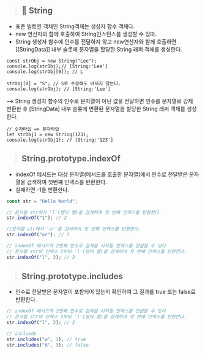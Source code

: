 > ## 🧐 String

- 표준 빌트인 객체인 String객체는 생성자 함수 객체다.
- new 연산자와 함께 호출하여 String인스턴스를 생성할 수 있따.
- String 생성자 함수에 인수를 전달하지 않고 new연산자와 함께 호출하면 [[StringData]] 내부 슬롯에 문자열을 할당한 String 래퍼 객체를 생성한다.

```
const strObj = new String("Lee");
console.log(strObj);// [String:'Lee']
console.log(strObj[0]); // L

strObj[0] = "S"; // S로 수정해도 바뀌지 않는다.
console.log(strObj); // [String:'Lee']

```

--> String 생성자 함수의 인수로 문자열이 아닌 값을 전달하면
인수를 문자열로 강제 변환한 후 [StringData] 내부 슬롯에 변환된 문자열을 할당한 String 래퍼 객체를 생성한다.

```
// 숫자타입 => 문자타입
let strObj1 = new String(123);
console.log(strObj1); // [String:'123']
```

> ## String.prototype.indexOf

- indexOf 메서드는 대상 문자열(메서드를 호출한 문자열)에서
  인수로 전달받은 문자열을 검색하여 첫번쨰 인덱스를 반환한다.
- 실패하면 -1을 반환한다.

```javascript
const str = "Hello World";

// 문자열 str에서 'l'(영어 엘)을 검색하여 첫 번째 인덱스를 반환한다.
str.indexOf("1"); // 2

//문자열 str에서 'or'을 검색하여 첫 번째 인덱스를 반환한다.
str.indexOf("or"); // 7

// indexOf 메서드의 2번째 인수로 검색을 시작할 인덱스를 전달할 수 있다
// 문자열 str의 인덱스 3부터 'l'(영어 엘)을 검색하여 첫 번째 인덱스를 반환한다.
str.indexOf("l", 3); // 3
```

> ## String.prototype.includes

- 인수로 전달받은 문자열이 포함되어 있는지 확인하여 그 결과를 true 또는 false로 반환한다.

```javascript
// indexOf 메서드의 2번째 인수로 검색을 시작할 인덱스를 전달할 수 있다
// 문자열 str의 인덱스 3부터 'l'(영어 엘)을 검색하여 첫 번째 인덱스를 반환한다.
str.indexOf("l", 3); // 3

// inclueds
str.includes("w", 3); // true
str.includes("H", 3); // false
```
